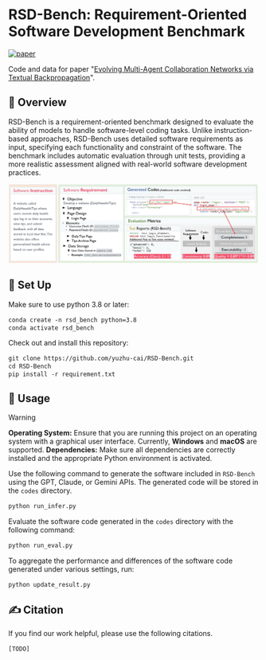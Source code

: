 # RSD-Bench: Requirement-Oriented Software Development Benchmark

[![paper](https://img.shields.io/badge/arXiv-Paper-<COLOR>.svg)](https://arxiv.org")

Code and data for paper "[Evolving Multi-Agent Collaboration Networks via Textual Backpropagation](https://arxiv.org)".

## 👋 Overview
RSD-Bench is a requirement-oriented benchmark designed to evaluate the ability of models to handle software-level coding tasks. Unlike instruction-based approaches, RSD-Bench uses detailed software requirements as input, specifying each functionality and constraint of the software. The benchmark includes automatic evaluation through unit tests, providing a more realistic assessment aligned with real-world software development practices.

<img src="assets/figs/evaluation.jpg">


## 🚀 Set Up

Make sure to use python 3.8 or later:
```
conda create -n rsd_bench python=3.8
conda activate rsd_bench
```

Check out and install this repository:
```
git clone https://github.com/yuzhu-cai/RSD-Bench.git
cd RSD-Bench
pip install -r requirement.txt
```

## 💽 Usage
> [!WARNING]
> **Operating System:** Ensure that you are running this project on an operating system with a graphical user interface. Currently, **Windows** and **macOS** are supported.
> **Dependencies:** Make sure all dependencies are correctly installed and the appropriate Python environment is activated.

Use the following command to generate the software included in `RSD-Bench` using the GPT, Claude, or Gemini APIs. The generated code will be stored in the `codes` directory.

```bash
python run_infer.py
```

Evaluate the software code generated in the `codes` directory with the following command:

```bash
python run_eval.py
```

To aggregate the performance and differences of the software code generated under various settings, run:

```
python update_result.py
```


## ✍️ Citation

If you find our work helpful, please use the following citations.

```
[TODO]
```
